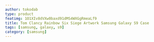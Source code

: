 ```yaml
---
author: tokodab
type: product
featimg: 1O1XIv8dVXw0baxd91dMS4WXGgRmeaLf9
title: Tom Clancy Rainbow Six Siege Artwork Samsung Galaxy S9 Case
tags: [samsung, galaxy, s9]
category: [samsung]
---
```

